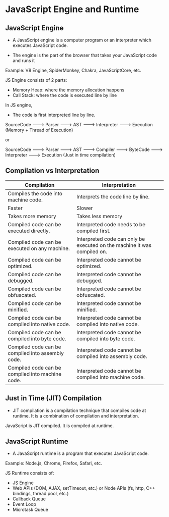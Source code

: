 # JavaScript Engine and Runtime

## JavaScript Engine

- A JavaScript engine is a computer program or an interpreter which executes JavaScript code.

- The engine is the part of the browser that takes your JavaScript code and runs it

Example: V8 Engine, SpiderMonkey, Chakra, JavaScriptCore, etc.

JS Engine consists of 2 parts:

- Memory Heap: where the memory allocation happens
- Call Stack: where the code is executed line by line

In JS engine,

- The code is first interpreted line by line.

SourceCode ---> Parser ---> AST ---> Interpreter ---> Execution (Memory + Thread of Execution)

or

SourceCode ---> Parser ---> AST ---> Compiler ---> ByteCode ---> Interpreter ---> Execution (Just in time compilation)

## Compilation vs Interpretation

| Compilation                                       | Interpretation                                                           |
| ------------------------------------------------- | ------------------------------------------------------------------------ |
| Compiles the code into machine code.              | Interprets the code line by line.                                        |
| Faster                                            | Slower                                                                   |
| Takes more memory                                 | Takes less memory                                                        |
| Compiled code can be executed directly.           | Interpreted code needs to be compiled first.                             |
| Compiled code can be executed on any machine.     | Interpreted code can only be executed on the machine it was compiled on. |
| Compiled code can be optimized.                   | Interpreted code cannot be optimized.                                    |
| Compiled code can be debugged.                    | Interpreted code cannot be debugged.                                     |
| Compiled code can be obfuscated.                  | Interpreted code cannot be obfuscated.                                   |
| Compiled code can be minified.                    | Interpreted code cannot be minified.                                     |
| Compiled code can be compiled into native code.   | Interpreted code cannot be compiled into native code.                    |
| Compiled code can be compiled into byte code.     | Interpreted code cannot be compiled into byte code.                      |
| Compiled code can be compiled into assembly code. | Interpreted code cannot be compiled into assembly code.                  |
| Compiled code can be compiled into machine code.  | Interpreted code cannot be compiled into machine code.                   |

## Just in Time (JIT) Compilation

- JIT compilation is a compilation technique that compiles code at runtime. It is a combination of compilation and interpretation.

JavaScript is JIT compiled. It is compiled at runtime.

## JavaScript Runtime

- A JavaScript runtime is a program that executes JavaScript code.

Example: Node.js, Chrome, Firefox, Safari, etc.

JS Runtime consists of:

- JS Engine
- Web APIs (DOM, AJAX, setTimeout, etc.) or Node APIs (fs, http, C++ bindings, thread pool, etc.)
- Callback Queue
- Event Loop
- Microtask Queue
